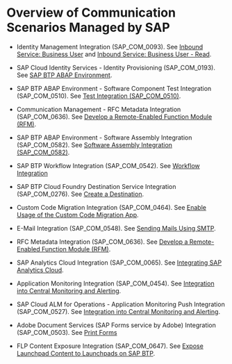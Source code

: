 <!-- loio2d16f49f1b0c4da096e0aacd8409e75b -->

# Overview of Communication Scenarios Managed by SAP

-   Identity Management Integration \(SAP\_COM\_0093\). See [Inbound Service: Business User](inbound-service-business-user-a631f4e.md) and [Inbound Service: Business User - Read](inbound-service-business-user-read-535e7af.md).
-   SAP Cloud Identity Services - Identity Provisioning \(SAP\_COM\_0193\). See [SAP BTP ABAP Environment](https://help.sap.com/viewer/f48e822d6d484fa5ade7dda78b64d9f5/Cloud/en-US/e763123cbba9418d99a43b72c9783c60.html).
-   SAP BTP ABAP Environment - Software Component Test Integration \(SAP\_COM\_0510\). See [Test Integration \(SAP\_COM\_0510\)](test-integration-sap-com-0510-b04a9ae.md).
-   Communication Management - RFC Metadata Integration \(SAP\_COM\_0636\). See [Develop a Remote-Enabled Function Module \(RFM\)](develop-a-remote-enabled-function-module-rfm-abf7105.md).
-   SAP BTP ABAP Environment - Software Assembly Integration \(SAP\_COM\_0582\). See [Software Assembly Integration \(SAP\_COM\_0582\)](software-assembly-integration-sap-com-0582-26b8df5.md).
-   SAP BTP Workflow Integration \(SAP\_COM\_0542\). See [Workflow Integration](workflow-integration-b7931f7.md) 
-   SAP BTP Cloud Foundry Destination Service Integration \(SAP\_COM\_0276\). See [Create a Destination](create-a-destination-3fa7934.md).
-   Custom Code Migration Integration \(SAP\_COM\_0464\). See [Enable Usage of the Custom Code Migration App](../50_administration_and_ops/enable-usage-of-the-custom-code-migration-app-34f67ed.md).
-   E-Mail Integration \(SAP\_COM\_0548\). See [Sending Mails Using SMTP](sending-mails-using-smtp-8d1f989.md).
-   RFC Metadata Integration \(SAP\_COM\_0636\). See [Develop a Remote-Enabled Function Module \(RFM\)](develop-a-remote-enabled-function-module-rfm-abf7105.md).
-   SAP Analytics Cloud Integration \(SAP\_COM\_0065\). See [Integrating SAP Analytics Cloud](integrating-sap-analytics-cloud-587aec4.md).
-   Application Monitoring Integration \(SAP\_COM\_0454\). See [Integration into Central Monitoring and Alerting](../50_administration_and_ops/integration-into-central-monitoring-and-alerting-8d6e2e7.md).
-   SAP Cloud ALM for Operations - Application Monitoring Push Integration \(SAP\_COM\_0527\). See [Integration into Central Monitoring and Alerting](../50_administration_and_ops/integration-into-central-monitoring-and-alerting-8d6e2e7.md).
-   Adobe Document Services \(SAP Forms service by Adobe\) Integration \(SAP\_COM\_0503\). See [Print Forms](print-forms-959664f.md)

-   FLP Content Exposure Integration \(SAP\_COM\_0647\). See [Expose Launchpad Content to Launchpads on SAP BTP](https://help.sap.com/viewer/10fd1742ea914256abedb34bf15bd069/Cloud/en-US/811789b79045440faf6dfdf02beb35aa.html).

